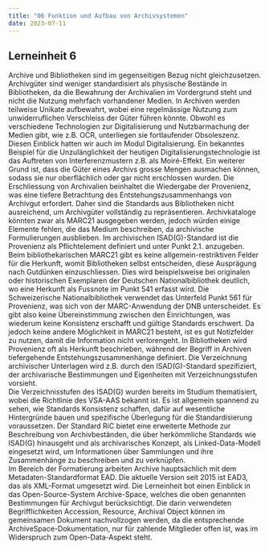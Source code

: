 ```yaml
---
title: "06 Funktion und Aufbau von Archivsystemen"
date: 2023-07-11
---
```

## Lerneinheit 6

Archive und Bibliotheken sind im gegenseitigen Bezug nicht gleichzusetzen. Archivgüter sind weniger standardisiert als physische Bestände in Bibliotheken, da die Bewahrung der Archivalien im Vordergrund steht und nicht die Nutzung mehrfach vorhandener Medien. In Archiven werden teilweise Unikate aufbewahrt, wobei eine regelmässige Nutzung zum unwiderruflichen Verschleiss der Güter führen könnte. Obwohl es verschiedene Technologien zur Digitalisierung und Nutzbarmachung der Medien gibt, wie z.B. OCR, unterliegen sie fortlaufender Obsoleszenz. Diesen Einblick hatten wir auch im Modul Digitalisierung. Ein bekanntes Beispiel für die Unzulänglichkeit der heutigen Digitalisierungstechnologie ist das Auftreten von Interferenzmustern z.B. als Moiré-Effekt. Ein weiterer Grund ist, dass die Güter eines Archivs grosse Mengen ausmachen können, sodass sie nur oberflächlich oder gar nicht erschlossen wurden. Die Erschliessung von Archivalien beinhaltet die Wiedergabe der Provenienz, was eine tiefere Betrachtung des Entstehungszusammenhangs von Archivgut erfordert. Daher sind die Standards aus Bibliotheken nicht ausreichend, um Archivgüter vollständig zu repräsentieren. Archivkataloge könnten zwar als MARC21 ausgegeben werden, jedoch würden einige Elemente fehlen, die das Medium beschreiben, da archivische Formulierungen ausblieben.	
Im archivischen ISAD(G)-Standard ist die Provenienz als Pflichtelement definiert und unter Punkt 2.1. anzugeben. Beim bibliothekarischen MARC21 gibt es keine allgemein-restriktiven Felder für die Herkunft, womit Bibliotheken selbst entscheiden, diese Ausprägung nach Gutdünken einzuschliessen. Dies wird beispielsweise bei originalen oder historischen Exemplaren der Deutschen Nationalbibliothek deutlich, wo eine Herkunft als Fussnote im Punkt 541 erfasst wird. Die Schweizerische Nationalbibliothek verwendet das Unterfeld Punkt 561 für Provenienz, was sich von der MARC-Anwendung der DNB unterscheidet. Es gibt also keine Übereinstimmung zwischen den Einrichtungen, was wiederum keine Konsistenz erschafft und gültige Standards erschwert. Da jedoch keine andere Möglichkeit in MARC21 besteht, ist es gut Notizfelder zu nutzen, damit die Information nicht verlorengeht. In Bibliotheken wird Provenienz oft als Herkunft beschrieben, während der Begriff in Archiven tiefergehende Entstehungszusammenhänge definiert. Die Verzeichnung archivischer Unterlagen wird z.B. durch den ISAD(G)-Standard spezifiziert, der archivarische Bestimmungen und Eigenheiten mit Verzeichnungsstufen vorsieht.	
Die Verzeichnisstufen des ISAD(G) wurden bereits im Studium thematisiert, wobei die Richtlinie des VSA-AAS bekannt ist. Es ist allgemein spannend zu sehen, wie Standards Konsistenz schaffen, dafür auf  wesentliche Hintergründe bauen und spezifische Überlegung für die Standardisierung voraussetzen. Der Standard RiC bietet eine erweiterte Methode zur Beschreibung von Archivbeständen, die über herkömmliche Standards wie ISAD(G) hinausgeht und als archivarisches Konzept, als Linked-Data-Modell eingesetzt wird, um Informationen über Sammlungen und ihre Zusammenhänge zu beschreiben und zu verknüpfen.	
Im Bereich der Formatierung arbeiten Archive hauptsächlich mit dem Metadaten-Standardformat EAD. Die aktuelle Version seit 2015 ist EAD3, das als XML-Format umgesetzt wird. Die Lerneinheit bot einen Einblick in das Open-Source-System Archive-Space, welches die oben genannten Bestimmungen für Archivgut berücksichtigt. Die darin verwendeten Begrifflichkeiten Accession, Resource, Archival Object können im gemeinsamen Dokument nachvollzogen werden, da die entsprechende ArchiveSpace-Dokumentation, nur für zahlende Mitglieder offen ist, was im Widerspruch zum Open-Data-Aspekt steht.
